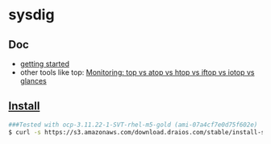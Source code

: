 # sysdig

## Doc

* [getting started](https://github.com/draios/sysdig/wiki/Getting-Started)
* other tools like top: [Monitoring: top vs atop vs htop vs iftop vs iotop vs glances
](https://www.youtube.com/watch?v=KE1fqZRX9mg)

## [Install](https://github.com/draios/sysdig/wiki/How-to-Install-Sysdig-for-Linux)

```bash
###Tested with ocp-3.11.22-1-SVT-rhel-m5-gold (ami-07a4cf7e0d75f602e)
$ curl -s https://s3.amazonaws.com/download.draios.com/stable/install-sysdig | sudo bash
```